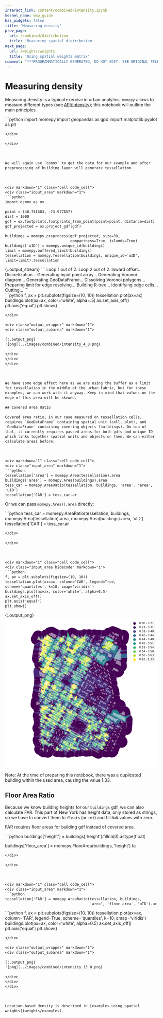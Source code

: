 ```yaml
---
interact_link: content/combined/intensity.ipynb
kernel_name: mmp_guide
has_widgets: false
title: 'Measuring density'
prev_page:
  url: /combined/distribution
  title: 'Measuring spatial distribution'
next_page:
  url: /weights/weights
  title: 'Using spatial weights matrix'
comment: "***PROGRAMMATICALLY GENERATED, DO NOT EDIT. SEE ORIGINAL FILES IN /content***"
---
```

# Measuring density

Measuring density is a typical exercise in urban analytics. `momepy` allows to measure different types (see [API/Intensity](https://docs.momepy.org/en/latest/api.html#intensity)); this notebook will outline the main principles.



<div markdown="1" class="cell code_cell">
<div class="input_area" markdown="1">
```python
import momepy
import geopandas as gpd
import matplotlib.pyplot as plt

```
</div>

</div>



We will again use `osmnx` to get the data for our example and after preprocessing of building layer will generate tessellation.



<div markdown="1" class="cell code_cell">
<div class="input_area" markdown="1">
```python
import osmnx as ox

point = (40.731603, -73.977857)
dist = 1000
gdf = ox.footprints.footprints_from_point(point=point, distance=dist)
gdf_projected = ox.project_gdf(gdf)

buildings = momepy.preprocess(gdf_projected, size=30,
                              compactness=True, islands=True)
buildings['uID'] = momepy.unique_id(buildings)
limit = momepy.buffered_limit(buildings)
tessellation = momepy.Tessellation(buildings, unique_id='uID', limit=limit).tessellation

```
</div>

<div class="output_wrapper" markdown="1">
<div class="output_subarea" markdown="1">
{:.output_stream}
```
Loop 1 out of 2.
Loop 2 out of 2.
Inward offset...
Discretization...
Generating input point array...
Generating Voronoi diagram...
Generating GeoDataFrame...
Dissolving Voronoi polygons...
Preparing limit for edge resolving...
Building R-tree...
Identifying edge cells...
Cutting...
```
</div>
</div>
</div>



<div markdown="1" class="cell code_cell">
<div class="input_area hidecode" markdown="1">
```python
f, ax = plt.subplots(figsize=(10, 10))
tessellation.plot(ax=ax)
buildings.plot(ax=ax, color='white', alpha=.5)
ax.set_axis_off()
plt.axis('equal')
plt.show()

```
</div>

<div class="output_wrapper" markdown="1">
<div class="output_subarea" markdown="1">

{:.output_png}
![png](../images/combined/intensity_4_0.png)

</div>
</div>
</div>



We have some edge effect here as we are using the buffer as a limit for tessellation in the middle of the urban fabric, but for these examples, we can work with it anyway. Keep in mind that values on the edge of this area will be skewed.

## Covered Area Ratio

Covered area ratio, in our case measured on tessellation cells, requires `GeoDataFrame` containing spatial unit (cell, plot), and `GeoDataFrame` containing covering objects (buildings). On top of that, it currently requires passed areas for both gdfs and unique ID which links together spatial units and objects on them. We can either calculate areas before:



<div markdown="1" class="cell code_cell">
<div class="input_area" markdown="1">
```python
tessellation['area'] = momepy.Area(tessellation).area
buildings['area'] = momepy.Area(buildings).area
tess_car = momepy.AreaRatio(tessellation, buildings, 'area', 'area', 'uID')
tessellation['CAR'] = tess_car.ar

```
</div>

</div>



Or we can pass `momepy.Area().area` directly:



<div markdown="1" class="cell code_cell">
<div class="input_area" markdown="1">
```python
tess_car = momepy.AreaRatio(tessellation, buildings,
                            momepy.Area(tessellation).area,
                            momepy.Area(buildings).area, 'uID')
tessellation['CAR'] = tess_car.ar

```
</div>

</div>



<div markdown="1" class="cell code_cell">
<div class="input_area hidecode" markdown="1">
```python
f, ax = plt.subplots(figsize=(10, 10))
tessellation.plot(ax=ax, column='CAR', legend=True, scheme='quantiles', k=10, cmap='viridis')
buildings.plot(ax=ax, color='white', alpha=0.5)
ax.set_axis_off()
plt.axis('equal')
plt.show()

```
</div>

<div class="output_wrapper" markdown="1">
<div class="output_subarea" markdown="1">

{:.output_png}
![png](../images/combined/intensity_9_0.png)

</div>
</div>
</div>




Note: At the time of preparing this notebook, there was a duplicated building within the used area, causing the value 1.33.
## Floor Area Ratio

Because we know building heights for our `buildings` gdf, we can also calculate FAR. This part of New York has height data, only stored as strings, so we have to convert them to `floats` (or `int`) and fill `NaN` values with zero.

FAR requires floor areas for building gdf instead of covered area.



<div markdown="1" class="cell code_cell">
<div class="input_area" markdown="1">
```python
buildings['height'] = buildings['height'].fillna(0).astype(float)

buildings['floor_area'] = momepy.FloorArea(buildings, 'height').fa

```
</div>

</div>



<div markdown="1" class="cell code_cell">
<div class="input_area" markdown="1">
```python
tessellation['FAR'] = momepy.AreaRatio(tessellation, buildings,
                                       'area', 'floor_area', 'uID').ar

```
</div>

</div>



<div markdown="1" class="cell code_cell">
<div class="input_area hidecode" markdown="1">
```python
f, ax = plt.subplots(figsize=(10, 10))
tessellation.plot(ax=ax, column='FAR', legend=True, scheme='quantiles', k=10, cmap='viridis')
buildings.plot(ax=ax, color='white', alpha=0.5)
ax.set_axis_off()
plt.axis('equal')
plt.show()

```
</div>

<div class="output_wrapper" markdown="1">
<div class="output_subarea" markdown="1">

{:.output_png}
![png](../images/combined/intensity_13_0.png)

</div>
</div>
</div>



Location-based density is described in [examples using spatial weights](weights/examples).

